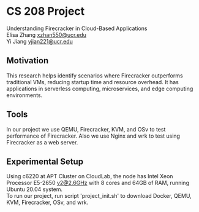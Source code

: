 # CS 208 Project  
Understanding Firecracker in Cloud-Based Applications  
Elisa Zhang xzhan550@ucr.edu  
Yi Jiang yjian221@ucr.edu  

## Motivation
This research helps identify scenarios where Firecracker outperforms traditional VMs, reducing startup time and resource overhead. It has applications in serverless computing, microservices, and edge computing environments.

## Tools
In our project we use QEMU, Firecracker, KVM, and OSv to test performance of Firecracker. Also we use Nginx and wrk to test using Firecracker as a web server.

## Experimental Setup
Using c6220 at APT Cluster on CloudLab, the node has Intel Xeon Processor E5-2650 v2@2.6GHz with 8 cores and 64GB of RAM, running Ubuntu 20.04 system.  
To run our project, run script 'project_init.sh' to download Docker, QEMU, KVM, Firecracker, OSv, and wrk.